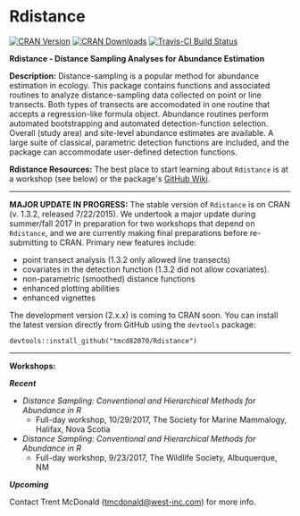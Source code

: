 # Rdistance

[![CRAN Version](http://www.r-pkg.org/badges/version/Rdistance)](http://www.r-pkg.org/pkg/Rdistance)
[![CRAN Downloads](http://cranlogs.r-pkg.org/badges/Rdistance)](http://cran.rstudio.com/web/packages/Rdistance/index.html)
[![Travis-CI Build Status](https://travis-ci.org/tmcd82070/Rdistance.svg?branch=master)](https://travis-ci.org/tmcd82070/Rdistance)

**Rdistance - Distance Sampling Analyses for Abundance Estimation**

**Description:**
Distance-sampling is a popular method for abundance estimation in
  ecology. This package contains functions and associated routines to analyze
  distance-sampling data collected on point or line transects. 
  Both types of transects are accomodated in one routine 
  that accepts a regression-like formula object. Abundance routines
  perform automated bootstrapping and automated detection-function 
  selection. Overall (study area) and site-level abundance estimates are
  available. A large suite of classical, parametric detection functions are 
  included, and the package can accommodate user-defined detection functions. 
  
**Rdistance Resources:**
The best place to start learning about `Rdistance` is at a workshop (see below) or the package's [GitHub Wiki](https://github.com/tmcd82070/Rdistance/wiki).

___

**MAJOR UPDATE IN PROGRESS:**
The stable version of `Rdistance` is on CRAN (v. 1.3.2, released 7/22/2015).  We undertook a major update during summer/fall 2017 in preparation for two workshops that depend on `Rdistance`, and we are currently making final preparations before re-submitting to CRAN.  Primary new features include:
* point transect analysis (1.3.2 only allowed line transects)
* covariates in the detection function (1.3.2 did not allow covariates).  
* non-parametric (smoothed) distance functions
* enhanced plotting abilities
* enhanced vignettes

The development version (2.x.x) is coming to CRAN soon.  You can install 
the latest version directly from GitHub using the `devtools` package:

`devtools::install_github("tmcd82070/Rdistance")`

___

**Workshops:**

***Recent***

* *Distance Sampling: Conventional and Hierarchical Methods for Abundance in R*
    * Full-day workshop, 10/29/2017, The Society for Marine Mammalogy, Halifax, Nova Scotia
* *Distance Sampling: Conventional and Hierarchical Methods for Abundance in R*
    * Full-day workshop, 9/23/2017, The Wildlife Society, Albuquerque, NM
    
***Upcoming***

Contact Trent McDonald (tmcdonald@west-inc.com) for more info.

